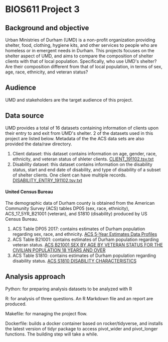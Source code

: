 # BIOS611 Project 3 

## Background and objective
Urban Ministries of Durham (UMD) is a non-profit organization providing shelter, food, clothing, hygiene kits, and other services to people who are homeless or in emergent needs in Durham. This projects focuses on the shelter aspect of UMD, and aims to compare the composition of shelter clients with that of local population. Specifically, who use UMD's shelter? Are their composition different from that of local population, in terms of sex, age, race, ethnicity, and veteran status? 

## Audience
UMD and stakeholders are the target audience of this project. 

## Data source
UMD provides a total of 16 datasets containing information of clients upon their entry to and exit from UMD's shelter. 2 of the datasets used in this project are listed below. Metadata of the the ACS data sets are also provided the data/raw directory.
1. Client dataset: this dataset contains information on age, gender, race, ethnicity, and veteran status of shleter clients. [CLIENT_191102.tsv.txt](https://github.com/datasci611/bios611-projects-fall-2019-yench/blob/master/project_3/data/raw/CLIENT_191102.tsv.txt)    
2. Disability dataset: this dataset contains information on the disability status, start and end date of disability, and type of disability of a subset of shelter clients. One client can have multiple records. [DISABILITY_ENTRY_191102.tsv.txt](https://github.com/datasci611/bios611-projects-fall-2019-yench/blob/master/project_3/data/raw/DISABILITY_ENTRY_191102.tsv.txt)  

#### United Census Bureau  
The demographic data of Durham county is obtained from the American Community Survey (ACS) tables DP05 (sex, race, ethnicity), ACS_17_5YR_B21001 (veteran), and S1810 (disability) produced by US Census Bureau.  

1. ACS Table DP05 2017: contains estimates of Durham population regarding sex, race, and ethnicity. [ACS 5-Year Estimates Data Profiles](https://data.census.gov/cedsci/table?hidePreview=true&g=0600000US3706390932&q=Durham%20township,%20Durham%20County,%20North%20Carolina&table=DP05&tid=ACSDP5Y2017.DP05&lastDisplayedRow=93&y=)  
2. ACS Table B21001: contains estimates of Durham population regarding veteran status. [ACS B21001 SEX BY AGE BY VETERAN STATUS FOR THE CIVILIAN POPULATION 18 YEARS AND OVER](https://factfinder.census.gov/faces/tableservices/jsf/pages/productview.xhtml?src=CF)  
3. ACS Table S1810: contains estimates of Durham population regarding disability status. [ACS S1810 DISABILITY CHARACTERISTICS](https://factfinder.census.gov/faces/tableservices/jsf/pages/productview.xhtml?pid=ACS_17_5YR_S1810&prodType=table)  


## Analysis approach
Python: for preparing analysis datasets to be analyzed with R  

R: for analysis of three questions. An R Markdown file and an report are produced.  

Makefile: for managing the project flow.

Dockerfile: builds a docker container based on rocker/tidyverse, and installs the latest version of tidyr package to access pivot_wider and pivot_longer functions. The building step will take a while.
